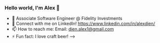 ### Hello world, I'm Alex 👋


- 🔭 Associate Software Engineer @ Fidelity Investments
- 👯 Connect with me on LinkedIn! https://www.linkedin.com/in/alexdien/
- 📫 How to reach me: Email: dien.alex1@gmail.com
- ⚡ Fun fact: I love craft beer!
-->
